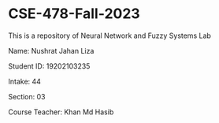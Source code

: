 # CSE-478-Fall-2023
This is a repository of Neural Network and Fuzzy Systems Lab


Name: Nushrat Jahan Liza

Student ID: 19202103235

Intake: 44

Section: 03

Course Teacher: Khan Md Hasib
